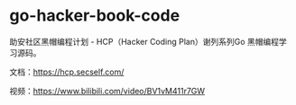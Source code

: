 # go-hacker-book-code

助安社区黑帽编程计划 - HCP（Hacker Coding Plan）谢列系列Go 黑帽编程学习源码。

文档：https://hcp.secself.com/

视频：https://www.bilibili.com/video/BV1vM411r7GW
